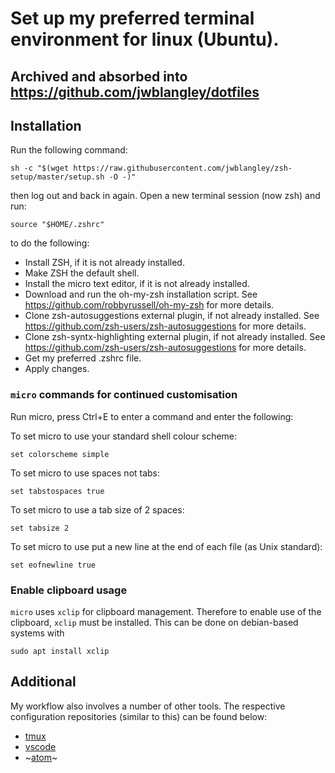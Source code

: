# Set up my preferred terminal environment for linux (Ubuntu).
## Archived and absorbed into https://github.com/jwblangley/dotfiles

## Installation
Run the following command:
```shell
sh -c "$(wget https://raw.githubusercontent.com/jwblangley/zsh-setup/master/setup.sh -O -)"
```
then log out and back in again.
Open a new terminal session (now zsh) and run:
```shell
source "$HOME/.zshrc"
```
to do the following:
* Install ZSH, if it is not already installed.
* Make ZSH the default shell.
* Install the micro text editor, if it is not already installed.
* Download and run the oh-my-zsh installation script. See https://github.com/robbyrussell/oh-my-zsh for more details.
* Clone zsh-autosuggestions external plugin, if not already installed. See https://github.com/zsh-users/zsh-autosuggestions for more details.
* Clone zsh-syntx-highlighting external plugin, if not already installed. See https://github.com/zsh-users/zsh-autosuggestions for more details.
* Get my preferred .zshrc file.
* Apply changes.

### `micro` commands for continued customisation
Run micro, press Ctrl+E to enter a command and enter the following:

To set micro to use your standard shell colour scheme:
```shell
set colorscheme simple
```
To set micro to use spaces not tabs:
```shell
set tabstospaces true
```
To set micro to use a tab size of 2 spaces:
```shell
set tabsize 2
```
To set micro to use put a new line at the end of each file (as Unix standard):
```shell
set eofnewline true
```

### Enable clipboard usage
`micro` uses `xclip` for clipboard management. Therefore to enable use of the clipboard, `xclip` must be installed. This can be done on debian-based systems with 
```shell
sudo apt install xclip
```

## Additional
My workflow also involves a number of other tools. The respective configuration repositories (similar to this) can be found below:
* [tmux](https://github.com/jwblangley/tmux-config)
* [vscode](https://github.com/jwblangley/vscode-config)
* ~[atom](https://github.com/jwblangley/atom-config)~

